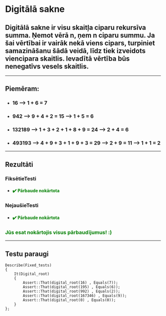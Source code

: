# **Digitālā sakne**

## **Digitālā sakne ir visu skaitļa ciparu rekursīva summa. Ņemot vērā n, ņem n ciparu summu. Ja šai vērtībai ir vairāk nekā viens cipars, turpiniet samazināšanu šādā veidā, līdz tiek izveidots viencipara skaitlis. Ievadītā vērtība būs nenegatīvs vesels skaitlis.**
------
## **Piemēram:**

* ###  16  -->  1 + 6 = 7
* ###  942  -->  9 + 4 + 2 = 15  -->  1 + 5 = 6
* ### 132189  -->  1 + 3 + 2 + 1 + 8 + 9 = 24  -->  2 + 4 = 6
* ### 493193  -->  4 + 9 + 3 + 1 + 9 + 3 = 29  -->  2 + 9 = 11  -->  1 + 1 = 2

  
---
## **Rezultāti**


###    FiksētieTesti
- #### <span style="color:green">:heavy_check_mark: Pārbaude nokārtota</span>

### NejaušieTesti
- #### <span style="color:green">:heavy_check_mark: Pārbaude nokārtota</span>

### <span style="color:green"> Jūs esat nokārtojis visus pārbaudījumus! :)</span>

---
## **Testu paraugi**
```
Describe(Fixed_tests)
{
    It(Digital_root)
    {
        Assert::That(digital_root(16) , Equals(7));
        Assert::That(digital_root(195) , Equals(6));
        Assert::That(digital_root(992) , Equals(2));
        Assert::That(digital_root(167346) , Equals(9));
        Assert::That(digital_root(0) , Equals(0));
    }
};
